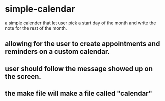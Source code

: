 # simple-calendar
a simple calender that let user pick a start day of the month and write the note for the rest of the month.
 ## allowing for the user to create appointments and reminders on a custom calendar.
 ## user should follow the message showed up on the screen.
 ## the make file will make a file called "calendar"
